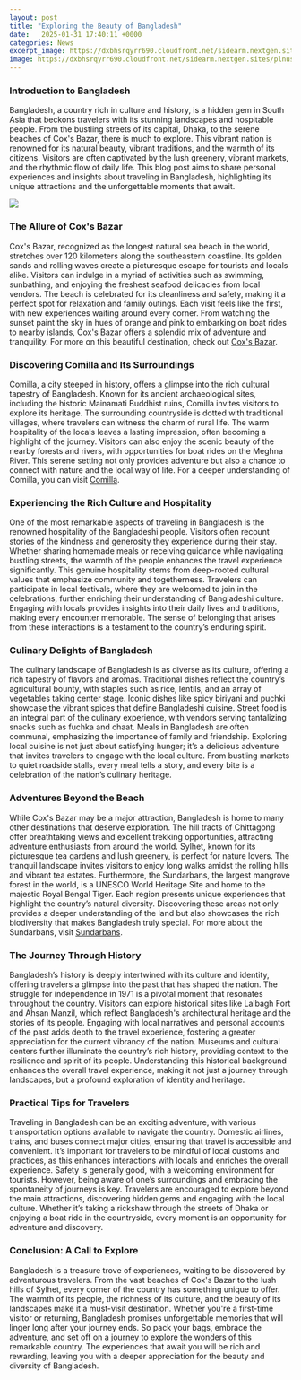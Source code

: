 ```yaml
---
layout: post
title: "Exploring the Beauty of Bangladesh"
date:   2025-01-31 17:40:11 +0000
categories: News
excerpt_image: https://dxbhsrqyrr690.cloudfront.net/sidearm.nextgen.sites/plnusealions.com/images/responsive_2023/default_image.png
image: https://dxbhsrqyrr690.cloudfront.net/sidearm.nextgen.sites/plnusealions.com/images/responsive_2023/default_image.png
---
```


### Introduction to Bangladesh
Bangladesh, a country rich in culture and history, is a hidden gem in South Asia that beckons travelers with its stunning landscapes and hospitable people. From the bustling streets of its capital, Dhaka, to the serene beaches of Cox's Bazar, there is much to explore. This vibrant nation is renowned for its natural beauty, vibrant traditions, and the warmth of its citizens. Visitors are often captivated by the lush greenery, vibrant markets, and the rhythmic flow of daily life. This blog post aims to share personal experiences and insights about traveling in Bangladesh, highlighting its unique attractions and the unforgettable moments that await.

![](https://dxbhsrqyrr690.cloudfront.net/sidearm.nextgen.sites/plnusealions.com/images/responsive_2023/default_image.png)
### The Allure of Cox's Bazar
Cox's Bazar, recognized as the longest natural sea beach in the world, stretches over 120 kilometers along the southeastern coastline. Its golden sands and rolling waves create a picturesque escape for tourists and locals alike. Visitors can indulge in a myriad of activities such as swimming, sunbathing, and enjoying the freshest seafood delicacies from local vendors. The beach is celebrated for its cleanliness and safety, making it a perfect spot for relaxation and family outings. Each visit feels like the first, with new experiences waiting around every corner. From watching the sunset paint the sky in hues of orange and pink to embarking on boat rides to nearby islands, Cox's Bazar offers a splendid mix of adventure and tranquility. For more on this beautiful destination, check out [Cox's Bazar](https://more.io.vn/en/Cox%27s_Bazar).
### Discovering Comilla and Its Surroundings
Comilla, a city steeped in history, offers a glimpse into the rich cultural tapestry of Bangladesh. Known for its ancient archaeological sites, including the historic Mainamati Buddhist ruins, Comilla invites visitors to explore its heritage. The surrounding countryside is dotted with traditional villages, where travelers can witness the charm of rural life. The warm hospitality of the locals leaves a lasting impression, often becoming a highlight of the journey. Visitors can also enjoy the scenic beauty of the nearby forests and rivers, with opportunities for boat rides on the Meghna River. This serene setting not only provides adventure but also a chance to connect with nature and the local way of life. For a deeper understanding of Comilla, you can visit [Comilla](https://more.io.vn/en/Comilla).
### Experiencing the Rich Culture and Hospitality
One of the most remarkable aspects of traveling in Bangladesh is the renowned hospitality of the Bangladeshi people. Visitors often recount stories of the kindness and generosity they experience during their stay. Whether sharing homemade meals or receiving guidance while navigating bustling streets, the warmth of the people enhances the travel experience significantly. This genuine hospitality stems from deep-rooted cultural values that emphasize community and togetherness. Travelers can participate in local festivals, where they are welcomed to join in the celebrations, further enriching their understanding of Bangladeshi culture. Engaging with locals provides insights into their daily lives and traditions, making every encounter memorable. The sense of belonging that arises from these interactions is a testament to the country’s enduring spirit.
### Culinary Delights of Bangladesh
The culinary landscape of Bangladesh is as diverse as its culture, offering a rich tapestry of flavors and aromas. Traditional dishes reflect the country’s agricultural bounty, with staples such as rice, lentils, and an array of vegetables taking center stage. Iconic dishes like spicy biriyani and puchki showcase the vibrant spices that define Bangladeshi cuisine. Street food is an integral part of the culinary experience, with vendors serving tantalizing snacks such as fuchka and chaat. Meals in Bangladesh are often communal, emphasizing the importance of family and friendship. Exploring local cuisine is not just about satisfying hunger; it’s a delicious adventure that invites travelers to engage with the local culture. From bustling markets to quiet roadside stalls, every meal tells a story, and every bite is a celebration of the nation’s culinary heritage.
### Adventures Beyond the Beach
While Cox's Bazar may be a major attraction, Bangladesh is home to many other destinations that deserve exploration. The hill tracts of Chittagong offer breathtaking views and excellent trekking opportunities, attracting adventure enthusiasts from around the world. Sylhet, known for its picturesque tea gardens and lush greenery, is perfect for nature lovers. The tranquil landscape invites visitors to enjoy long walks amidst the rolling hills and vibrant tea estates. Furthermore, the Sundarbans, the largest mangrove forest in the world, is a UNESCO World Heritage Site and home to the majestic Royal Bengal Tiger. Each region presents unique experiences that highlight the country’s natural diversity. Discovering these areas not only provides a deeper understanding of the land but also showcases the rich biodiversity that makes Bangladesh truly special. For more about the Sundarbans, visit [Sundarbans](https://more.io.vn/en/Sundarbans).
### The Journey Through History
Bangladesh’s history is deeply intertwined with its culture and identity, offering travelers a glimpse into the past that has shaped the nation. The struggle for independence in 1971 is a pivotal moment that resonates throughout the country. Visitors can explore historical sites like Lalbagh Fort and Ahsan Manzil, which reflect Bangladesh's architectural heritage and the stories of its people. Engaging with local narratives and personal accounts of the past adds depth to the travel experience, fostering a greater appreciation for the current vibrancy of the nation. Museums and cultural centers further illuminate the country’s rich history, providing context to the resilience and spirit of its people. Understanding this historical background enhances the overall travel experience, making it not just a journey through landscapes, but a profound exploration of identity and heritage.
### Practical Tips for Travelers
Traveling in Bangladesh can be an exciting adventure, with various transportation options available to navigate the country. Domestic airlines, trains, and buses connect major cities, ensuring that travel is accessible and convenient. It’s important for travelers to be mindful of local customs and practices, as this enhances interactions with locals and enriches the overall experience. Safety is generally good, with a welcoming environment for tourists. However, being aware of one’s surroundings and embracing the spontaneity of journeys is key. Travelers are encouraged to explore beyond the main attractions, discovering hidden gems and engaging with the local culture. Whether it’s taking a rickshaw through the streets of Dhaka or enjoying a boat ride in the countryside, every moment is an opportunity for adventure and discovery.
### Conclusion: A Call to Explore
Bangladesh is a treasure trove of experiences, waiting to be discovered by adventurous travelers. From the vast beaches of Cox's Bazar to the lush hills of Sylhet, every corner of the country has something unique to offer. The warmth of its people, the richness of its culture, and the beauty of its landscapes make it a must-visit destination. Whether you're a first-time visitor or returning, Bangladesh promises unforgettable memories that will linger long after your journey ends. So pack your bags, embrace the adventure, and set off on a journey to explore the wonders of this remarkable country. The experiences that await you will be rich and rewarding, leaving you with a deeper appreciation for the beauty and diversity of Bangladesh.